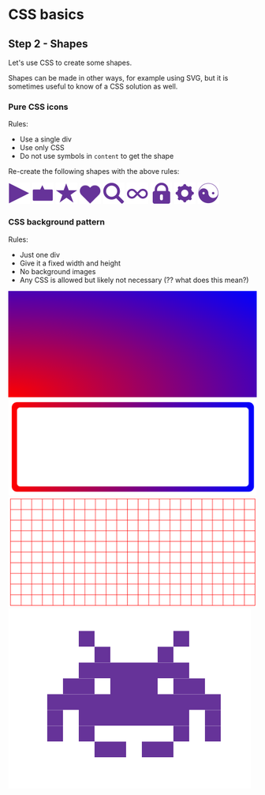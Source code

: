# CSS basics

## Step 2 - Shapes

Let's use CSS to create some shapes.

Shapes can be made in other ways, for example using SVG, but it is sometimes useful to know of a CSS solution as well. 

### Pure CSS icons

Rules:

- Use a single div
- Use only CSS
- Do not use symbols in `content` to get the shape

Re-create the following shapes with the above rules:

<img src="/assets/caret.png" width="44px" alt="A caret">
<img src="/assets/bubble.png" width="44px" alt="A chat bubble">
<img src="/assets/star.png" width="44px" alt="A star">
<img src="/assets/heart.png" width="44px" alt="A heart">
<img src="/assets/mglas.png" width="44px" alt="A magnifying glass">
<img src="/assets/infinity.png" width="44px" alt="An infinity symbol">
<img src="/assets/lock.png" width="44px" alt="a lock">
<img src="/assets/cogwheel.png" width="44px" alt="A cogwheel">
<img src="/assets/yinyang.png" width="44px" alt="The yin yang symbol">

### CSS background pattern

Rules:

- Just one div
- Give it a fixed width and height
- No background images
- Any CSS is allowed but likely not necessary (?? what does this mean?)

<img src="/assets/gradient.png" alt="Gradient">
<img src="/assets/gradient-border.png" alt="Gradient border">
<img src="/assets/grid.png" alt="A grid">
<img src="/assets/space-invaders.png" alt="Space invaders">
